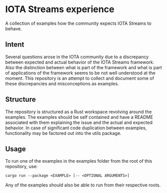 # IOTA Streams experience
A collection of examples how the community expects IOTA Streams to behave.

## Intent
Several questions arose in the IOTA community due to a discrepancy between expected and actual behavior of the IOTA Streams framework. Also the distinction between what is part of the framework and what is part of applications of the framework seems to be not well understood at the moment. This repository is an attempt to collect and document some of these discrepancies and misconceptions as examples.

## Structure
The repository is structured as a Rust workspace revolving around the examples. The examples should be self contained and have a README associated with them explaining the issue and the actual and expected behavior.
In case of significant code duplication between examples, functionality may be factored out into the utils package.

## Usage
To run one of the examples in the examples folder from the root of this repository, use:
```
cargo run --package <EXAMPLE> [-- <OPTIONAL ARGUMENTS>]
```

Any of the examples should also be able to run from their respective roots.